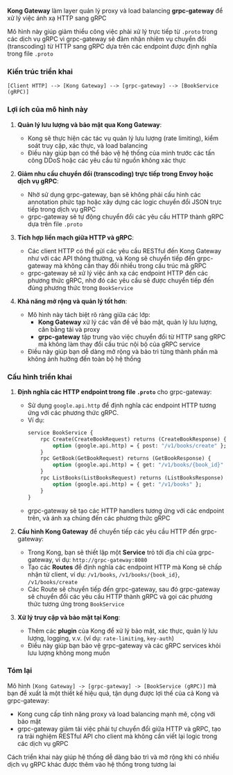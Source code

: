**Kong Gateway** làm layer quản lý proxy và load balancing
**grpc-gateway** để xử lý việc ánh xạ HTTP sang gRPC

Mô hình này giúp giảm thiểu công việc phải xử lý trực tiếp từ `.proto` trong các dịch vụ gRPC
vì grpc-gateway sẽ đảm nhận nhiệm vụ chuyển đổi (transcoding) từ HTTP sang gRPC dựa trên các endpoint được định nghĩa trong file `.proto`

### Kiến trúc triển khai

```
[Client HTTP] --> [Kong Gateway] --> [grpc-gateway] --> [BookService (gRPC)]
```

### Lợi ích của mô hình này

1. **Quản lý lưu lượng và bảo mật qua Kong Gateway**:

   - Kong sẽ thực hiện các tác vụ quản lý lưu lượng (rate limiting), kiểm soát truy cập, xác thực, và load balancing
   - Điều này giúp bạn có thể bảo vệ hệ thống của mình trước các tấn công DDoS hoặc các yêu cầu từ nguồn không xác thực

2. **Giảm nhu cầu chuyển đổi (transcoding) trực tiếp trong Envoy hoặc dịch vụ gRPC**:

   - Nhờ sử dụng grpc-gateway, bạn sẽ không phải cấu hình các annotation phức tạp hoặc xây dựng các logic chuyển đổi JSON trực tiếp trong dịch vụ gRPC
   - grpc-gateway sẽ tự động chuyển đổi các yêu cầu HTTP thành gRPC dựa trên file `.proto`

3. **Tích hợp liền mạch giữa HTTP và gRPC**:

   - Các client HTTP có thể gửi các yêu cầu RESTful đến Kong Gateway như với các API thông thường, và Kong sẽ chuyển tiếp đến grpc-gateway mà không cần thay đổi nhiều trong cấu trúc mã gRPC
   - grpc-gateway sẽ xử lý việc ánh xạ các endpoint HTTP đến các phương thức gRPC, nhờ đó các yêu cầu sẽ được chuyển tiếp đến đúng phương thức trong `BookService`

4. **Khả năng mở rộng và quản lý tốt hơn**:
   - Mô hình này tách biệt rõ ràng giữa các lớp:
     - **Kong Gateway** xử lý các vấn đề về bảo mật, quản lý lưu lượng, cân bằng tải và proxy
     - **grpc-gateway** tập trung vào việc chuyển đổi từ HTTP sang gRPC mà không làm thay đổi cấu trúc nội bộ của gRPC service
   - Điều này giúp bạn dễ dàng mở rộng và bảo trì từng thành phần mà không ảnh hưởng đến toàn bộ hệ thống

### Cấu hình triển khai

1. **Định nghĩa các HTTP endpoint trong file `.proto`** cho grpc-gateway:

   - Sử dụng `google.api.http` để định nghĩa các endpoint HTTP tương ứng với các phương thức gRPC.
   - Ví dụ:
     ```proto
     service BookService {
         rpc Create(CreateBookRequest) returns (CreateBookResponse) {
             option (google.api.http) = { post: "/v1/books/create" };
         }
         rpc GetBook(GetBookRequest) returns (GetBookResponse) {
             option (google.api.http) = { get: "/v1/books/{book_id}" };
         }
         rpc ListBooks(ListBooksRequest) returns (ListBooksResponse) {
             option (google.api.http) = { get: "/v1/books" };
         }
     }
     ```
   - grpc-gateway sẽ tạo các HTTP handlers tương ứng với các endpoint trên, và ánh xạ chúng đến các phương thức gRPC

2. **Cấu hình Kong Gateway** để chuyển tiếp các yêu cầu HTTP đến grpc-gateway:

   - Trong Kong, bạn sẽ thiết lập một **Service** trỏ tới địa chỉ của grpc-gateway, ví dụ: `http://grpc-gateway:8080`
   - Tạo các **Routes** để định nghĩa các endpoint HTTP mà Kong sẽ chấp nhận từ client, ví dụ: `/v1/books`, `/v1/books/{book_id}`, `/v1/books/create`
   - Các Route sẽ chuyển tiếp đến grpc-gateway, sau đó grpc-gateway sẽ chuyển đổi các yêu cầu HTTP thành gRPC và gọi các phương thức tương ứng trong `BookService`

3. **Xử lý truy cập và bảo mật tại Kong**:
   - Thêm các **plugin** của Kong để xử lý bảo mật, xác thực, quản lý lưu lượng, logging, v.v. (ví dụ: `rate-limiting`, `key-auth`)
   - Điều này giúp bạn bảo vệ grpc-gateway và các gRPC services khỏi lưu lượng không mong muốn

### Tóm lại

Mô hình `[Kong Gateway] -> [grpc-gateway] -> [BookService (gRPC)]` mà bạn đề xuất là một thiết kế hiệu quả, tận dụng được lợi thế của cả Kong và grpc-gateway:

- Kong cung cấp tính năng proxy và load balancing mạnh mẽ, cộng với bảo mật
- grpc-gateway giảm tải việc phải tự chuyển đổi giữa HTTP và gRPC, tạo ra trải nghiệm RESTful API cho client mà không cần viết lại logic trong các dịch vụ gRPC

Cách triển khai này giúp hệ thống dễ dàng bảo trì và mở rộng khi có nhiều dịch vụ gRPC khác được thêm vào hệ thống trong tương lai
